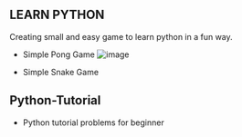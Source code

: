 ## LEARN PYTHON ##

Creating small and easy game to learn python in a fun way.
- Simple Pong Game 
  ![image](https://user-images.githubusercontent.com/7473994/168337806-88206701-aa88-4798-89eb-6e77bf85d4f0.png)

- Simple Snake Game 


## Python-Tutorial ##
- Python tutorial problems for beginner
